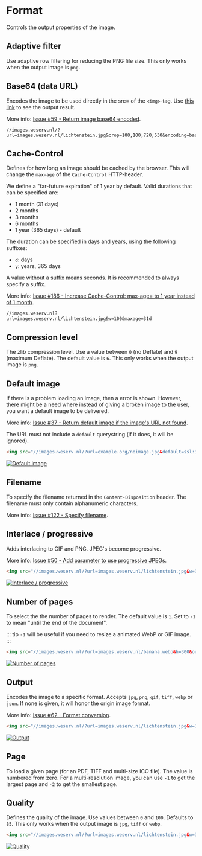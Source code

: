# Format

Controls the output properties of the image.

## Adaptive filter <Parameter text="&af"/><Badge text="New!" type="warn" vertical="middle"/>

Use adaptive row filtering for reducing the PNG file size. This only works when the output image is `png`.

## Base64 (data URL) <Parameter text="&encoding=base64" vertical="middle"/>

Encodes the image to be used directly in the src= of the `<img>`-tag.
Use [this link](/?url=images.weserv.nl/lichtenstein.jpg&crop=100,100,720,530&encoding=base64) to see the output result.

More info: [Issue #59 - Return image base64 encoded](https://github.com/weserv/images/issues/59).

```
//images.weserv.nl/?url=images.weserv.nl/lichtenstein.jpg&crop=100,100,720,530&encoding=base64
```

## Cache-Control <Parameter text="&maxage=" vertical="middle"/><Badge text="New!" type="warn" vertical="middle"/>

Defines for how long an image should be cached by the browser. This will change the `max-age` of the
`Cache-Control` HTTP-header.

We define a "far-future expiration" of 1 year by default. Valid durations that can be specified are:
- 1 month (31 days)
- 2 months
- 3 months
- 6 months
- 1 year (365 days) - default

The duration can be specified in days and years, using the following suffixes:
- `d`: days
- `y`: years, 365 days

A value without a suffix means seconds. It is recommended to always specify a suffix.

More info: [Issue #186 - Increase Cache-Control: max-age= to 1 year instead of 1 month](https://github.com/weserv/images/issues/186).

```
//images.weserv.nl?url=images.weserv.nl/lichtenstein.jpg&w=100&maxage=31d
```

## Compression level <Parameter text="&l="/><Badge text="New!" type="warn" vertical="middle"/>

The zlib compression level. Use a value between `0` (no Deflate) and `9` (maximum Deflate). The default
value is `6`. This only works when the output image is `png`.

## Default image <Parameter text="&default="/>

If there is a problem loading an image, then a error is shown. However, there might be a need where
instead of giving a broken image to the user, you want a default image to be delivered.

More info: [Issue #37 - Return default image if the image's URL not found](https://github.com/weserv/images/issues/37).

The URL must not include a `default` querystring (if it does, it will be ignored).

```html
<img src="//images.weserv.nl/?url=example.org/noimage.jpg&default=ssl:images.weserv.nl%2F%3Furl%3Dimages.weserv.nl/lichtenstein.jpg%26w%3D300">
```
[![Default image](/static/lichtenstein.jpg?w=300)](/?url=example.org/noimage.jpg&default=ssl:images.weserv.nl%2F%3Furl%3Dimages.weserv.nl/lichtenstein.jpg%26w%3D300)

## Filename <Parameter text="&filename="/>

To specify the filename returned in the `Content-Disposition` header. The filename must only contain
alphanumeric characters.

More info: [Issue #122 - Specify filename](https://github.com/weserv/images/issues/122).

## Interlace / progressive <Parameter text="&il" vertical="middle"/>

Adds interlacing to GIF and PNG. JPEG's become progressive.

More info: [Issue #50 - Add parameter to use progressive JPEGs](https://github.com/weserv/images/issues/50).

```html
<img src="//images.weserv.nl/?url=images.weserv.nl/lichtenstein.jpg&w=300&il">
```
[![Interlace / progressive](/static/lichtenstein.jpg?w=300&il)](/?url=images.weserv.nl/lichtenstein.jpg&w=300&il)

## Number of pages <Parameter text="&n="/><Badge text="New!" type="warn" vertical="middle"/>

To select the the number of pages to render. The default value is `1`. Set to `-1` to mean "until the end
of the document".

::: tip
`-1` will be useful if you need to resize a animated WebP or GIF image.
:::

```html
<img src="//images.weserv.nl/?url=images.weserv.nl/banana.webp&h=300&output=gif&n=-1">
```
[![Number of pages](/static/banana.webp?h=300&output=gif&n=-1)](/?url=images.weserv.nl/banana.webp&h=300&output=gif&n=-1)

## Output <Parameter text="&output=" vertical="middle"/>

Encodes the image to a specific format. Accepts `jpg`, `png`, `gif`, `tiff`, `webp` or `json`. If none is
given, it will honor the origin image format.

More info: [Issue #62 - Format conversion](https://github.com/weserv/images/issues/62).

```html
<img src="//images.weserv.nl/?url=images.weserv.nl/lichtenstein.jpg&w=300&output=webp">
```
[![Output](/static/lichtenstein.jpg?w=300&output=webp)](/?url=images.weserv.nl/lichtenstein.jpg&w=300&output=webp)

## Page <Parameter text="&page="/>

To load a given page (for an PDF, TIFF and multi-size ICO file). The value is numbered from zero. For a
multi-resolution image, you can use `-1` to get the largest page and `-2` to get the smallest page.

## Quality <Parameter text="&q=" vertical="middle"/>

Defines the quality of the image. Use values between `0` and `100`. Defaults to `85`. This only works
when the output image is `jpg`, `tiff` or `webp`.

```html
<img src="//images.weserv.nl/?url=images.weserv.nl/lichtenstein.jpg&w=300&q=20">
```
[![Quality](/static/lichtenstein.jpg?w=300&q=20)](/?url=images.weserv.nl/lichtenstein.jpg&w=300&q=20)
